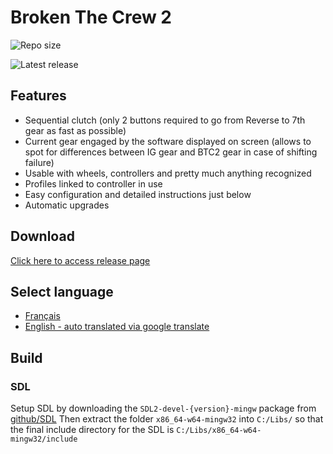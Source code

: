 # Broken The Crew 2

<!-- [![](https://tokei.rs/b1/github/BrokenGameNoob/BrokenTC2?category=code)](https://github.com/XAMPPRocky/tokei).[![](https://tokei.rs/b1/github/BrokenGameNoob/BrokenTC2?category=lines)](https://github.com/XAMPPRocky/tokei).[![](https://tokei.rs/b1/github/BrokenGameNoob/BrokenTC2?category=files)](https://github.com/XAMPPRocky/tokei) -->

<!-- Badge help: -->
<!-- https://shields.io/category/size -->

![Repo size](https://img.shields.io/github/repo-size/BrokenGameNoob/BrokenTC2?style=for-the-badge) &nbsp;&nbsp; 

![Latest release](https://img.shields.io/github/v/release/BrokenGameNoob/BrokenTC2?label=Latest%20version&style=for-the-badge) 
<!-- ![GitHub release downloads (latest by date and asset)](https://img.shields.io/github/downloads/BrokenGameNoob/BrokenTC2/latest/BrokenTC2_setup_x64.exe?label=Was%20downloaded&style=for-the-badge) -->



## Features
- Sequential clutch (only 2 buttons required to go from Reverse to 7th gear as fast as possible)
- Current gear engaged by the software displayed on screen (allows to spot for differences between IG gear and BTC2 gear in case of shifting failure)
- Usable with wheels, controllers and pretty much anything recognized
- Profiles linked to controller in use
- Easy configuration and detailed instructions just below
- Automatic upgrades

## Download

[Click here to access release page](https://github.com/BrokenGameNoob/BrokenTC2/releases)

## Select language
- [Français](https://github.com/BrokenGameNoob/BrokenTC2/blob/master/Docs/README_fr.md)
- [English - auto translated via google translate](https://github-com.translate.goog/BrokenGameNoob/BrokenTC2/blob/master/Docs/README_fr.md?_x_tr_sl=fr&_x_tr_tl=en&_x_tr_hl=fr&_x_tr_pto=wapp)


## Build

### SDL

Setup SDL by downloading the `SDL2-devel-{version}-mingw` package from [github/SDL](https://github.com/libsdl-org/SDL/releases)
Then extract the folder `x86_64-w64-mingw32` into `C:/Libs/` so that the final include directory for the SDL is `C:/Libs/x86_64-w64-mingw32/include`